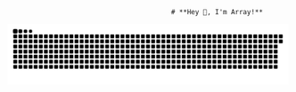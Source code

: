                                              # **Hey 👋, I'm Array!**



![GitHub Snake](https://raw.githubusercontent.com/kiwi-exe/kiwi-exe/output/github-contribution-grid-snake-dark.svg)
